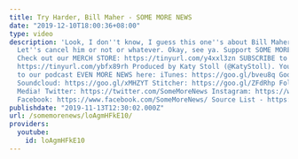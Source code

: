 ```yaml
---
title: Try Harder, Bill Maher - SOME MORE NEWS
date: "2019-12-10T18:00:36+08:00"
type: video
description: 'Look, I don''t know, I guess this one''s about Bill Maher or something.
  Let''s cancel him or not or whatever. Okay, see ya. Support SOME MORE NEWS: http://www.patreon.com/SomeMoreNews
  Check out our MERCH STORE: https://tinyurl.com/y4xxl3zn SUBSCRIBE to SOME MORE NEWS:
  https://tinyurl.com/ybfx89rh Produced by Katy Stoll (@KatyStoll). You can subscribe
  to our podcast EVEN MORE NEWS here: iTunes: https://goo.gl/bveu8q Google Play: https://goo.gl/zpnhN9
  Soundcloud: https://goo.gl/xMHZYT Stitcher: https://goo.gl/ZFdRhp Follow us on social
  Media! Twitter: https://twitter.com/SomeMoreNews Instagram: https://www.instagram.com/SomeMoreNews/
  Facebook: https://www.facebook.com/SomeMoreNews/ Source List - https://bit.ly/2CPWxOB'
publishdate: "2019-11-13T12:30:02.000Z"
url: /somemorenews/loAgmHFkE10/
providers:
  youtube:
    id: loAgmHFkE10
---
```

